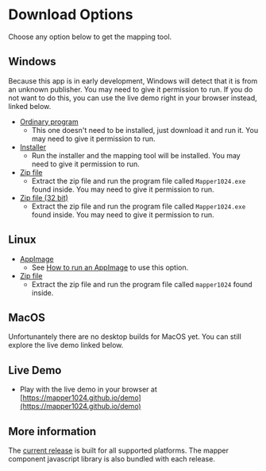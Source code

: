 # Download Options
Choose any option below to get the mapping tool.
## Windows
Because this app is in early development, Windows will detect that it is from an unknown publisher. You may need to give it permission to run. If you do not want to do this, you can use the live demo right in your browser instead, linked below.
* [Ordinary program](https://github.com/mapper1024/mapper1024/releases/download/v0.3.5/Mapper1024.0.3.5.exe)
  * This one doesn't need to be installed, just download it and run it. You may need to give it permission to run.
* [Installer](https://github.com/mapper1024/mapper1024/releases/download/v0.3.5/Mapper1024.Setup.0.3.5.exe)
  * Run the installer and the mapping tool will be installed. You may need to give it permission to run.
* [Zip file](https://github.com/mapper1024/mapper1024/releases/download/v0.3.5/mapper1024-0.3.5.windows64.zip)
  * Extract the zip file and run the program file called `Mapper1024.exe` found inside. You may need to give it permission to run.
* [Zip file (32 bit)](https://github.com/mapper1024/mapper1024/releases/download/v0.3.5/mapper1024-0.3.5.windows32.zip)
  * Extract the zip file and run the program file called `Mapper1024.exe` found inside. You may need to give it permission to run.
## Linux
* [AppImage](https://github.com/mapper1024/mapper1024/releases/download/v0.3.5/Mapper1024-0.3.5.AppImage)
  * See [How to run an AppImage](https://docs.appimage.org/introduction/quickstart.html#how-to-run-an-appimage) to use this option.
* [Zip file](https://github.com/mapper1024/mapper1024/releases/download/v0.3.5/mapper1024-0.3.5.linux.zip)
  * Extract the zip file and run the program file called `mapper1024` found inside.
## MacOS
Unfortunantely there are no desktop builds for MacOS yet. You can still explore the live demo linked below.
## Live Demo
* Play with the live demo in your browser at [https://mapper1024.github.io/demo](https://mapper1024.github.io/demo)
## More information
The [current release](https://github.com/mapper1024/mapper1024/releases/latest) is built for all supported platforms. The mapper component javascript library is also bundled with each release.
